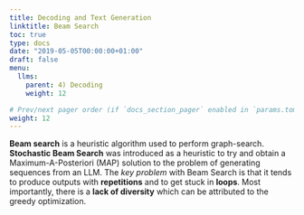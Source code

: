 ```yaml
---
title: Decoding and Text Generation
linktitle: Beam Search
toc: true
type: docs
date: "2019-05-05T00:00:00+01:00"
draft: false
menu:
  llms:
    parent: 4) Decoding
    weight: 12

# Prev/next pager order (if `docs_section_pager` enabled in `params.toml`)
weight: 12
---
```

**Beam search** is a heuristic algorithm used to perform graph-search. **Stochastic Beam Search** was introduced as a heuristic to try and obtain a Maximum-A-Posteriori (MAP) solution to the problem of generating sequences from an LLM. The *key problem* with Beam Search is that it tends to produce outputs with **repetitions** and to get stuck in **loops**. Most importantly, there is a **lack of diversity** which can be attributed to the greedy optimization.

